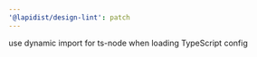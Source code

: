 ```yaml
---
'@lapidist/design-lint': patch
---
```


use dynamic import for ts-node when loading TypeScript config
